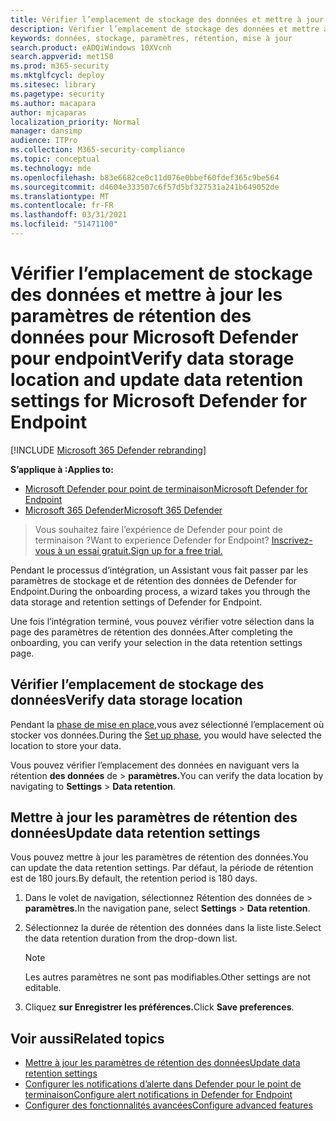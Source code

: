 ```yaml
---
title: Vérifier l’emplacement de stockage des données et mettre à jour les paramètres de rétention des données
description: Vérifier l’emplacement de stockage des données et mettre à jour les paramètres de rétention des données pour Microsoft Defender pour endpoint
keywords: données, stockage, paramètres, rétention, mise à jour
search.product: eADQiWindows 10XVcnh
search.appverid: met150
ms.prod: m365-security
ms.mktglfcycl: deploy
ms.sitesec: library
ms.pagetype: security
ms.author: macapara
author: mjcaparas
localization_priority: Normal
manager: dansimp
audience: ITPro
ms.collection: M365-security-compliance
ms.topic: conceptual
ms.technology: mde
ms.openlocfilehash: b83e6682ce0c11d076e0bbef60fdef365c9be564
ms.sourcegitcommit: d4604e333507c6f57d5bf327531a241b649052de
ms.translationtype: MT
ms.contentlocale: fr-FR
ms.lasthandoff: 03/31/2021
ms.locfileid: "51471100"
---
```

# <a name="verify-data-storage-location-and-update-data-retention-settings-for-microsoft-defender-for-endpoint"></a><span data-ttu-id="41486-104">Vérifier l’emplacement de stockage des données et mettre à jour les paramètres de rétention des données pour Microsoft Defender pour endpoint</span><span class="sxs-lookup"><span data-stu-id="41486-104">Verify data storage location and update data retention settings for Microsoft Defender for Endpoint</span></span>

[!INCLUDE [Microsoft 365 Defender rebranding](../../includes/microsoft-defender.md)]


<span data-ttu-id="41486-105">**S’applique à :**</span><span class="sxs-lookup"><span data-stu-id="41486-105">**Applies to:**</span></span>
- [<span data-ttu-id="41486-106">Microsoft Defender pour point de terminaison</span><span class="sxs-lookup"><span data-stu-id="41486-106">Microsoft Defender for Endpoint</span></span>](https://go.microsoft.com/fwlink/p/?linkid=2154037)
- [<span data-ttu-id="41486-107">Microsoft 365 Defender</span><span class="sxs-lookup"><span data-stu-id="41486-107">Microsoft 365 Defender</span></span>](https://go.microsoft.com/fwlink/?linkid=2118804)


><span data-ttu-id="41486-108">Vous souhaitez faire l’expérience de Defender pour point de terminaison ?</span><span class="sxs-lookup"><span data-stu-id="41486-108">Want to experience Defender for Endpoint?</span></span> [<span data-ttu-id="41486-109">Inscrivez-vous à un essai gratuit.</span><span class="sxs-lookup"><span data-stu-id="41486-109">Sign up for a free trial.</span></span>](https://www.microsoft.com/microsoft-365/windows/microsoft-defender-atp?ocid=docs-wdatp-gensettings-abovefoldlink)

<span data-ttu-id="41486-110">Pendant le processus d’intégration, un Assistant vous fait passer par les paramètres de stockage et de rétention des données de Defender for Endpoint.</span><span class="sxs-lookup"><span data-stu-id="41486-110">During the onboarding process, a wizard takes you through the data storage and retention settings of Defender for Endpoint.</span></span> 

<span data-ttu-id="41486-111">Une fois l’intégration terminé, vous pouvez vérifier votre sélection dans la page des paramètres de rétention des données.</span><span class="sxs-lookup"><span data-stu-id="41486-111">After completing the onboarding, you can verify your selection in the data retention settings page.</span></span>

## <a name="verify-data-storage-location"></a><span data-ttu-id="41486-112">Vérifier l’emplacement de stockage des données</span><span class="sxs-lookup"><span data-stu-id="41486-112">Verify data storage location</span></span>
<span data-ttu-id="41486-113">Pendant la [phase de mise en place,](production-deployment.md)vous avez sélectionné l’emplacement où stocker vos données.</span><span class="sxs-lookup"><span data-stu-id="41486-113">During the [Set up phase](production-deployment.md), you would have selected the location to store your data.</span></span> 

<span data-ttu-id="41486-114">Vous pouvez vérifier l’emplacement des données en naviguant vers la rétention **des données** de  >  **paramètres.**</span><span class="sxs-lookup"><span data-stu-id="41486-114">You can verify the data location by navigating to **Settings** > **Data retention**.</span></span>

## <a name="update-data-retention-settings"></a><span data-ttu-id="41486-115">Mettre à jour les paramètres de rétention des données</span><span class="sxs-lookup"><span data-stu-id="41486-115">Update data retention settings</span></span>

<span data-ttu-id="41486-116">Vous pouvez mettre à jour les paramètres de rétention des données.</span><span class="sxs-lookup"><span data-stu-id="41486-116">You can update the data retention settings.</span></span> <span data-ttu-id="41486-117">Par défaut, la période de rétention est de 180 jours.</span><span class="sxs-lookup"><span data-stu-id="41486-117">By default, the retention period is 180 days.</span></span> 

1. <span data-ttu-id="41486-118">Dans le volet de navigation, sélectionnez Rétention des données de   >  **paramètres.**</span><span class="sxs-lookup"><span data-stu-id="41486-118">In the navigation pane, select **Settings** > **Data retention**.</span></span>

2. <span data-ttu-id="41486-119">Sélectionnez la durée de rétention des données dans la liste liste.</span><span class="sxs-lookup"><span data-stu-id="41486-119">Select the data retention duration from the drop-down list.</span></span>

    > [!NOTE]
    > <span data-ttu-id="41486-120">Les autres paramètres ne sont pas modifiables.</span><span class="sxs-lookup"><span data-stu-id="41486-120">Other settings are not editable.</span></span>

3. <span data-ttu-id="41486-121">Cliquez **sur Enregistrer les préférences.**</span><span class="sxs-lookup"><span data-stu-id="41486-121">Click **Save preferences**.</span></span>


## <a name="related-topics"></a><span data-ttu-id="41486-122">Voir aussi</span><span class="sxs-lookup"><span data-stu-id="41486-122">Related topics</span></span>
- [<span data-ttu-id="41486-123">Mettre à jour les paramètres de rétention des données</span><span class="sxs-lookup"><span data-stu-id="41486-123">Update data retention settings</span></span>](data-retention-settings.md)
- [<span data-ttu-id="41486-124">Configurer les notifications d’alerte dans Defender pour le point de terminaison</span><span class="sxs-lookup"><span data-stu-id="41486-124">Configure alert notifications in Defender for Endpoint</span></span>](configure-email-notifications.md)
- [<span data-ttu-id="41486-125">Configurer des fonctionnalités avancées</span><span class="sxs-lookup"><span data-stu-id="41486-125">Configure advanced features</span></span>](advanced-features.md)
